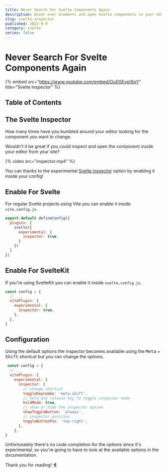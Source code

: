 ```yaml
---
title: Never Search For Svelte Components Again
description: Hover over elements and open Svelte components in your editor using the Svelte inspector.
slug: svelte-inspector
published: 2022-9-9
category: svelte
series: false
---
```


# Never Search For Svelte Components Again

{% embed src="https://www.youtube.com/embed/OuDSEvplXqY" title="Svelte Inspector" %}

## Table of Contents

## The Svelte Inspector

How many times have you bumbled around your editor looking for the component you want to change.

Wouldn't it be great if you could inspect and open the component inside your editor from your site?

{% video src="inspector.mp4" %}

You can thanks to the experimental [Svelte inspector](https://github.com/sveltejs/vite-plugin-svelte/blob/main/docs/config.md#inspector) option by enabling it inside your config!

## Enable For Svelte

For regular Svelte projects using Vite you can enable it inside `vite.config.js`.

```js:vite.config.js showLineNumbers
export default defineConfig({
  plugins: [
    svelte({
      experimental: {
        inspector: true,
      }
    })
  ]
})
```

## Enable For SvelteKit

If you're using SvelteKit you can enable it inside `svelte.config.js`.

```js:svelte.config.js showLineNumbers
const config = {
  // ...
  vitePlugin: {
    experimental: {
      inspector: true,
    },
  },
}
```

## Configuration

Using the default options the inspector becomes available using the <kbd>Meta</kbd> + <kbd>Shift</kbd> shortcut but you can change the options.

```js:svelte.config.js showLineNumbers
 const config = {
  // ...
  vitePlugin: {
    experimental: {
      inspector: {
        // change shortcut
        toggleKeyCombo: 'meta-shift',
        // hold and release key to toggle inspector mode 
        holdMode: true,
        // show or hide the inspector option
        showToggleButton: 'always',
        // inspector position
        toggleButtonPos: 'top-right',
      },
    },
}
```

Unfortunately there's no code completion for the options since it's experimental, so you're going to have to look at the available options in the documentation.

Thank you for reading! 🏄️